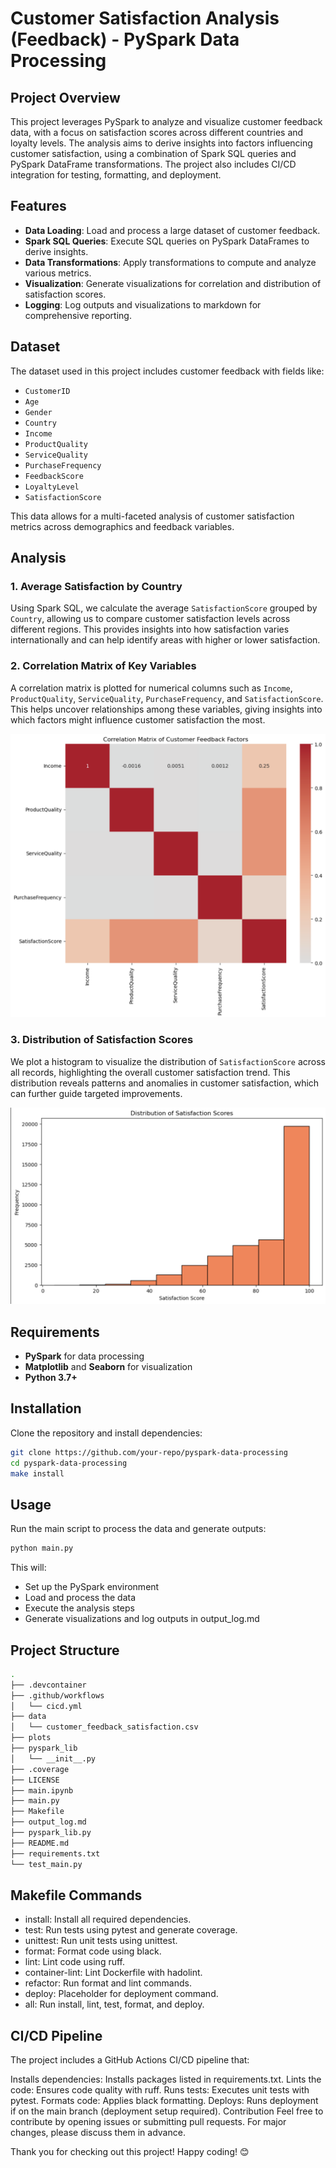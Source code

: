 # Customer Satisfaction Analysis (Feedback) - PySpark Data Processing

## Project Overview
This project leverages PySpark to analyze and visualize customer feedback data, with a focus on satisfaction scores across different countries and loyalty levels. The analysis aims to derive insights into factors influencing customer satisfaction, using a combination of Spark SQL queries and PySpark DataFrame transformations. The project also includes CI/CD integration for testing, formatting, and deployment.

## Features
- **Data Loading**: Load and process a large dataset of customer feedback.
- **Spark SQL Queries**: Execute SQL queries on PySpark DataFrames to derive insights.
- **Data Transformations**: Apply transformations to compute and analyze various metrics.
- **Visualization**: Generate visualizations for correlation and distribution of satisfaction scores.
- **Logging**: Log outputs and visualizations to markdown for comprehensive reporting.

## Dataset
The dataset used in this project includes customer feedback with fields like:
- `CustomerID`
- `Age`
- `Gender`
- `Country`
- `Income`
- `ProductQuality`
- `ServiceQuality`
- `PurchaseFrequency`
- `FeedbackScore`
- `LoyaltyLevel`
- `SatisfactionScore`

This data allows for a multi-faceted analysis of customer satisfaction metrics across demographics and feedback variables.

## Analysis
### 1. Average Satisfaction by Country
Using Spark SQL, we calculate the average `SatisfactionScore` grouped by `Country`, allowing us to compare customer satisfaction levels across different regions. This provides insights into how satisfaction varies internationally and can help identify areas with higher or lower satisfaction.

### 2. Correlation Matrix of Key Variables
A correlation matrix is plotted for numerical columns such as `Income`, `ProductQuality`, `ServiceQuality`, `PurchaseFrequency`, and `SatisfactionScore`. This helps uncover relationships among these variables, giving insights into which factors might influence customer satisfaction the most.

![Correlation Matrix](img/corr.png)

### 3. Distribution of Satisfaction Scores
We plot a histogram to visualize the distribution of `SatisfactionScore` across all records, highlighting the overall customer satisfaction trend. This distribution reveals patterns and anomalies in customer satisfaction, which can further guide targeted improvements.

![Distribution of Satisfaction Scores](img/distr.png)

## Requirements
- **PySpark** for data processing
- **Matplotlib** and **Seaborn** for visualization
- **Python 3.7+**

## Installation

Clone the repository and install dependencies:
```bash
git clone https://github.com/your-repo/pyspark-data-processing
cd pyspark-data-processing
make install
```

## Usage 
Run the main script to process the data and generate outputs:

```bash
python main.py
```
This will:

- Set up the PySpark environment
- Load and process the data
- Execute the analysis steps
- Generate visualizations and log outputs in output_log.md

## Project Structure

```bash
.
├── .devcontainer
├── .github/workflows
│   └── cicd.yml
├── data
│   └── customer_feedback_satisfaction.csv
├── plots
├── pyspark_lib
│   └── __init__.py
├── .coverage
├── LICENSE
├── main.ipynb
├── main.py
├── Makefile
├── output_log.md
├── pyspark_lib.py
├── README.md
├── requirements.txt
└── test_main.py
```

## Makefile Commands
- install: Install all required dependencies.
- test: Run tests using pytest and generate coverage.
- unittest: Run unit tests using unittest.
- format: Format code using black.
- lint: Lint code using ruff.
- container-lint: Lint Dockerfile with hadolint.
- refactor: Run format and lint commands.
- deploy: Placeholder for deployment command.
- all: Run install, lint, test, format, and deploy.

## CI/CD Pipeline
The project includes a GitHub Actions CI/CD pipeline that:

Installs dependencies: Installs packages listed in requirements.txt.
Lints the code: Ensures code quality with ruff.
Runs tests: Executes unit tests with pytest.
Formats code: Applies black formatting.
Deploys: Runs deployment if on the main branch (deployment setup required).
Contribution
Feel free to contribute by opening issues or submitting pull requests. For major changes, please discuss them in advance.


Thank you for checking out this project! Happy coding! 😊
